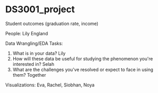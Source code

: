 # DS3001_project

Student outcomes (graduation rate, income)

People: Lily England

Data Wrangling/EDA Tasks: 

1. What is in your data? Lily
2. How will these data be useful for studying the phenomenon you're interested in? Selah
3. What are the challenges you've resolved or expect to face in using them? Together
   
Visualizations: Eva, Rachel, Siobhan, Noya
